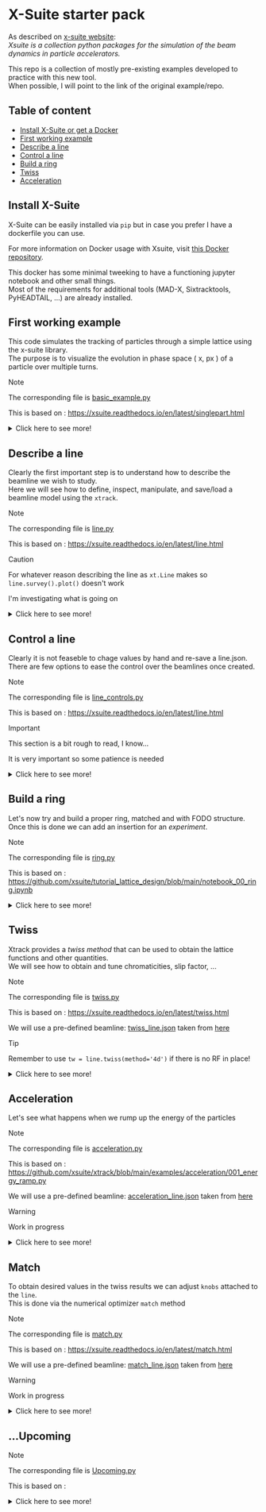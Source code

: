 <!-- <div style="width: 830px"> -->

# X-Suite starter pack
As described on [x-suite website](https://xsuite.readthedocs.io/en/latest/):  
*Xsuite is a collection python packages for the simulation of the beam dynamics in particle accelerators.*

This repo is a collection of mostly pre-existing examples developed to practice with this new tool.  
When possible, I will point to the link of the original example/repo.

## Table of content
- [Install X-Suite or get a Docker](#install-x-suite) 
- [First working example](#first-working-example)
- [Describe a line](#describe-a-line)
- [Control a line](#control-a-line)
- [Build a ring](#build-a-ring)
- [Twiss](#twiss)
- [Acceleration](#Acceleration)

## Install X-Suite
X-Suite can be easily installed via `pip` but in case you prefer I have a dockerfile you can use.

For more information on Docker usage with Xsuite, visit [this Docker repository](https://github.com/b-vitali/Dockers).

This docker has some minimal tweeking to have a functioning jupyter notebook and other small things.  
Most of the requirements for additional tools (MAD-X, Sixtracktools, PyHEADTAIL, ...) are already installed.

## First working example
This code simulates the tracking of particles through a simple lattice using the x-suite library.  
The purpose is to visualize the evolution in phase space \( x, px \) of a particle over multiple turns.

> [!NOTE]
> The corresponding file is [basic_example.py](basic_example.py)
> 
> This is based on : https://xsuite.readthedocs.io/en/latest/singlepart.html

<details>
<summary>Click here to see more!</summary>

### Code Overview
The code is hevely commented so here I will just outline the steps, which are similar in every simulation
- Generate a *Line*
- Attach a reference particle
- Define on what the simulation will be running (CPU/GPU)
- Compute the *Twiss parameters*
- Simulate the particles for N turns
- Collect and plot the results

Collecting the tracking information at every turn we can follow the evolution in \( x, px \):
![Phase Space Evolution](basic_example.png)

</details>


## Describe a line
Clearly the first important step is to understand how to describe the beamline we wish to study.  
Here we will see how to define, inspect, manipulate, and save/load a beamline model using the `xtrack`.

> [!NOTE]
> The corresponding file is [line.py](line/line.py)
> 
> This is based on : https://xsuite.readthedocs.io/en/latest/line.html

> [!CAUTION]
> For whatever reason describing the line as `xt.Line` makes so `line.survey().plot()` doesn't work
> 
> I'm investigating what is going on

<details>
<summary>Click here to see more!</summary>

### Defining a Line
A line can be defined in several ways:
- **Manually**: Create individual beamline elements (`Quadrupole`, `Drift`, `Bend`) and adding them to the line.  
This is what we do for this example

```
    pi = np.pi
    lbend = 3
    lquad = 0.3
    elements = {
        'mqf.1': xt.Quadrupole(length=lquad, k1=0.1),
        'd1.1':  xt.Drift(length=1),
        'mb1.1': xt.Bend(length=lbend, k0=pi / 2 / lbend, h=pi / 2 / lbend),
        'd2.1':  xt.Drift(length=1),

        'mqd.1': xt.Quadrupole(length=lquad, k1=-0.7),
        'd3.1':  xt.Drift(length=1),
        'mb2.1': xt.Bend(length=lbend, k0=pi / 2 / lbend, h=pi / 2 / lbend),
        'd4.1':  xt.Drift(length=1),
        ...
    }
```

- **Importing from MAD-X**: Use `xt.Line.from_madx_sequence()` to import a line from a MAD-X file.  
    For example importing the MAD-X file taken from [here](https://github.com/xsuite/xtrack/blob/main/test_data/psb_chicane/psb_fb_lhc.str):

```
    from cpymad.madx import Madx
    mad = Madx()

    # Here the code is passed to MAD-X so it's actually Fortran
    mad.input('''
    call, file = './madx/psb.seq';
    call, file = './madx/psb_fb_lhc.str';

    beam, particle=PROTON, pc=0.5708301551893517;
    use, sequence=psb1;

    select,flag=error,clear;
    select,flag=error,pattern=bi1.bsw1l1.1*;
    ealign, dx=-0.0057;

    select,flag=error,clear;
    select,flag=error,pattern=bi1.bsw1l1.2*;
    select,flag=error,pattern=bi1.bsw1l1.3*;
    select,flag=error,pattern=bi1.bsw1l1.4*;
    ealign, dx=-0.0442;

    twiss;
    ''')

    line = xt.Line.from_madx_sequence(
    sequence=mad.sequence.psb1,
    allow_thick=True,
    enable_align_errors=True,
    deferred_expressions=True,
    )
```

- **Using a Sequence**: Define the line through element positions and properties.

```
    elements = {
    'quad': Multipole(length=0.3, knl=[0, +0.50]),
    'bend': Multipole(length=0.5, knl=[np.pi / 12], hxl=[np.pi / 12]),
    }

    sequences = {
        'arc': [Node(1.0, 'quad'), Node(4.0, 'bend', from_='quad')],
    }

    line = Line.from_sequence([
            Node( 0.0, 'arc'),
            Node(10.0, 'arc', name='section2'),
            Node( 3.0, Multipole(knl=[0, 0, 0.1]), from_='section2', name='sext'),
            Node( 3.0, 'quad', name='quad_5', from_='sext'),
        ], length=20,
        elements=elements, sequences=sequences,
        auto_reorder=True, copy_elements=False,
    )
```

![Line](line/line.png)

### Inspecting a Line
`xtrack` provides methods to inspect line properties (see [here](https://github.com/xsuite/xtrack/blob/main/examples/toy_ring/004_inspect.py) for more):
- **Element names**: Retrieve all the names of elements in the line (`line.element_names`).
- **Element objects**: Retrieve the actual element objects (`line.elements`).
- **Attributes extraction**: Extract specific attributes (e.g., length) across all elements (`line.attr['length']`).
- **Table view**: Generate a detailed table with information about each element (`line.get_table()`).

```
# Quick access to an element and its attributes by name (line['mqf.1']) or index (line[0])
line['mqf.1'] # is Quadrupole(length=0.3, k1=0.1, ...)
line['mqf.1'].k1 # is 0.1
line['mqf.1'].length # is 0.3

# Tuple with all element names
line.element_names # is ('mqf.1', 'd1.1', 'mb1.1', 'd2.1', 'mqd.1', ...)

# Tuple with all element objects
line.elements # is (Quadrupole(length=0.3, k1=0.1, ...), Drift(length=1), ...)

# `line.attr[...]` can be used for efficient extraction of a given attribute for all elements
line.attr['length'] # is (0.3, 1, 3, 1, 0.3, 1, 3, 1, 0.3, 1, 3, 1, 0.3, 1, 3, 1)
line.attr['k1l'] # is ('0.03, 0.0, 0.0, 0.0, -0.21, 0.0, 0.0, 0.0, 0.03, ... )

# The list of all attributes can be found in
line.attr.keys() # is ('length', 'k1', 'k1l', 'k2', 'k2l', 'k3', 'k3l', 'k4', ... )

# `line.get_table()` can be used to get a table with information about the line elements
tab = line.get_table()
tab.show()

# Access to a single element of the table
tab['s', 'mb2.1'] # is 6.6

# Access to a single column of the table
tab['s'] # is [0.0, 0.3, 1.3, 4.3, 5.3, 5.6, 6.6, 9.6, 10.6, 10.9, 11.9, ...]

# Regular expressions can be used to select elements by name
tab.rows['mb.*']

...
```

### Saving and Loading a Line
`xtrack` allows saving a line to a JSON file or a dictionary:
- **Saving to JSON**:
    ```python
    line.to_json('line.json')
    ```

- **Loading from JSON**:
    ```python
    line_2 = xt.Line.from_json('line.json')
    ```

You can also save additional information within the dictionary:
```
dct = line.to_dict()
dct['my_additional_info'] = 'Some important information about this line I created'
with open('line.json', 'w') as fid:
    json.dump(dct, fid, cls=xo.JEncoder)

# Loading back
with open('line.json', 'r') as fid:
    loaded_dct = json.load(fid)
line_2 = xt.Line.from_dict(loaded_dct)
print(loaded_dct['my_additional_info'])
```

### Adding elements
Taking the previous *line*, we can add sextupoles right after the quadrupoles via `line.insert_element()`
![Line sextupoles](line/line_sextupoles.png)

### Slicing
To improve the simulation it is quite common to *slice* the elements in smaller chunks
This can be done in various ways using different `slicing_strategies`
```
line.slice_thick_elements(
    slicing_strategies=[
        # Slicing with thin elements
        xt.Strategy(slicing=xt.Teapot(1)),                              # Default applied to all elements
        xt.Strategy(slicing=xt.Uniform(2), element_type=xt.Bend),       # Selection by element type
        xt.Strategy(slicing=xt.Teapot(3), element_type=xt.Quadrupole),  # Selection by element type
        xt.Strategy(slicing=xt.Teapot(4), name='mb1.*'),                # Selection by name pattern
        # Slicing with thick elements
        xt.Strategy(slicing=xt.Uniform(2, mode='thick'), name='mqf.*'), # Selection by name pattern
        # Do not slice (leave untouched)
        xt.Strategy(slicing=None, name='mqd.1') # (7) Selection by name
    ])
```
![Line sextupoles slice](line/line_sextupoles_slice.png)

</details>

## Control a line
Clearly it is not feaseble to chage values by hand and re-save a line.json.  
There are few options to ease the control over the beamlines once created.

> [!NOTE]
> The corresponding file is [line_controls.py](line/line_controls.py)
> 
> This is based on : https://xsuite.readthedocs.io/en/latest/line.html

> [!IMPORTANT]
> This section is a bit rough to read, I know...
>  
> It is very important so some patience is needed

<details>
<summary>Click here to see more!</summary>

### Controlling elements using *variables*
Variables and expressions can be used to control properties of elements:
- **Creating Variables**: Variables (`line.vars`) are created to control the integrated strengths (`k1l`) of quadrupoles.
- **Associating Variables with Elements**: Variables are linked to elements using references (`line.element_refs`). This allows changes in variables to automatically propagate to the corresponding element properties.
- **Global Variables**: Global variables (`line.vars['k1lf']` and `line.vars['k1ld']`) can be defined to control multiple quadrupoles simultaneously.

```
# For each quadrupole we create a variable controlling its integrated strength.
# Expressions can be associated to any beam element property, using the `element_refs`:
line.vars['k1l.qf.1'] = 0
line.element_refs['mqf.1'].k1 = line.vars['k1l.qf.1'] / lquad
line.vars['k1l.qd.1'] = 0
line.element_refs['mqd.1'].k1 = line.vars['k1l.qd.1'] / lquad
line.vars['k1l.qf.2'] = 0
line.element_refs['mqf.2'].k1 = line.vars['k1l.qf.2'] / lquad
line.vars['k1l.qd.2'] = 0
line.element_refs['mqd.2'].k1 = line.vars['k1l.qd.2'] / lquad

# When a variable is changed, the corresponding element property is automatically
# updated:
line.vars['k1l.qf.1'] = 0.1
line['mqf.1'].k1 # is 0.333, i.e. 0.1 / lquad

# We can create a variable controlling the integrated strength of the two focusing quadrupoles
line.vars['k1lf'] = 0.1
line.vars['k1l.qf.1'] = line.vars['k1lf']
line.vars['k1l.qf.2'] = line.vars['k1lf']
# and a variable controlling the integrated strength of the two defocusing quadrupoles
line.vars['k1ld'] = -0.7
line.vars['k1l.qd.1'] = line.vars['k1ld']
line.vars['k1l.qd.2'] = line.vars['k1ld']

# Changes on the controlling variable are propagated to the controlled ones 
# and also to the corresponding element properties
line.vars['k1lf'] = 0.2
line.vars['k1l.qf.1']._get_value() # is 0.2
line.vars['k1l.qf.2']._get_value() # is 0.2
line['mqf.1'].k1 # is 0.666, i.e. 0.2 / lquad
line['mqf.2'].k1 # is 0.666, i.e. 0.2 / lquad

# The `_info()` method of a variable provides information on the existing relations
# between the variables. For example:
line.vars['k1l.qf.1']._info()
# prints:
##  vars['k1l.qf.1']._get_value()
#   vars['k1l.qf.1'] = 0.2
#
##  vars['k1l.qf.1']._expr
#   vars['k1l.qf.1'] = vars['k1lf']
#
##  vars['k1l.qf.1']._expr._get_dependencies()
#   vars['k1lf'] = 0.2
#
##  vars['k1l.qf.1']._find_dependant_targets()
#   element_refs['mqf.1'].k1
```

### More complex controls with *expressions*
Expressions can be built using variables to create complex relationships:
- Variables can be combined using mathematical operations.
- Expressions update automatically when their dependencies change, maintaining consistency in the model.

```
# Expressions can include multiple variables and mathematical operations. 
# For example line.vars['a'] = 3 * line.functions.sqrt(line.vars['k1lf']) + 2 * line.vars['k1ld']

# As seen above, line.vars['varname'] returns a reference object that
# can be used to build further references, or to inspect its properties.
# To get the current value of the variable, one needs to use `._get_value()`
# For quick access to the current value of a variable, one can use the `line.varval` (or `line.vv`)
line.varval['k1lf'] # is 0.2
line.vv['k1lf']     # is 0.2

# Note an important difference when using `line.vars` or `line.varval` in building
# expressions. For example:
line.vars['a'] = 3.
line.vars['b'] = 2 * line.vars['a']

# In this case the reference to the quantity `line.vars['a']` is stored in the expression, 
# and the value of `line.vars['b']` is updated when `line.vars['a']` changes:
line.vars['a'] = 4.
line.vv['b'] # is 8.

# On the contrary, when using `line.varval` or `line.vv` in building expressions,
# the current value of the variable is stored in the expression:
line.vv['a'] = 3.
line.vv['b'] = 2 * line.vv['a']
line.vv['b'] # is 6.
line.vv['a'] = 4.
line.vv['b'] # is still 6.

# The `line.vars.get_table()` returns a table with the value of all the existing variables:
line.vars.get_table()
```
</details>


## Build a ring

Let's now try and build a proper ring, matched and with FODO structure.  
Once this is done we can add an insertion for an *experiment*.

> [!NOTE]
> The corresponding file is [ring.py](ring/ring.py)
> 
> This is based on : https://github.com/xsuite/tutorial_lattice_design/blob/main/notebook_00_ring.ipynb

<details>
<summary>Click here to see more!</summary>

### Build a FODO 

First step is defining the variables and the magnets and mount them in a *half cell*.

To make it a full FODO is then it's quite simple, mirroring the half cell.
```
# Define the full cell by mirroring the half-cell
cell = env.new_line(components=[
    env.new('start', xt.Marker),  # Start marker
    -halfcell,                    # Mirror the first half of the cell
    halfcell,                     # Add the second half of the cell
    env.new('end', xt.Marker),    # End marker
])
```

![ring fodo cell](ring/ring_fodo_cell.png)

At this point we can *match* and see the resulting *twiss*
```
# Perform phase advance matching (setting the tunes to specific values)
opt = cell.match(
    solve=False,  # Do not solve immediately; we'll inspect before solving
    method='4d',  # 4D matching method
    vary=xt.VaryList(['kqf', 'kqd'], step=1e-5),  # Vary the strengths of the focusing and defocusing quadrupoles
    targets=xt.TargetSet(
        qx=0.333333,  # Target horizontal tune (fractional part of betatron oscillation)
        qy=0.333333,  # Target vertical tune
    ))
```

![ring fodo match](ring/ring_fodo_match.png)


### Make a ring

We first define a *half straight section* and build with it a *whole straight section*

Then we can mount multiple FODO and straight sections in a *full ring* with some math

```
# Assemble a ring
arc = 3 * cell
straight_section = 2*cell_ss
ring = 3 * (arc + straight_section)
ring.survey().plot()
```

![ring full ring](ring/ring_full.png)
![ring full ring optics](ring/ring_full_twiss.png)

### Create an insertion

We want now to make some space in this ring for an experiment

We first define a region of 40m with round beta functions

Create a *half section* and match the optics to the FODO

The last step it to make a *whole section* and build the ring

![ring insertion optics](ring/ring_insertion_optics.png)

### Finished lattice

We place the insertion with `ring_2 = 2 * (arc + straight_section) + arc + insertion`

Now we can finally see our results!

![ring full with insertion](ring/ring_full+insertion.png)

![ring full with insertion optics](ring/ring_full+insertion_match.png)

</details>


## Twiss

Xtrack provides a *twiss method* that can be used to obtain the lattice functions and other quantities.  
We will see how to obtain and tune chromaticities, slip factor, ...

> [!NOTE]
> The corresponding file is [twiss.py](twiss.py)
> 
> This is based on : https://xsuite.readthedocs.io/en/latest/twiss.html
>
> We will use a pre-defined beamline: [twiss_line.json](twiss/twiss_line.json) taken from [here](https://github.com/xsuite/xtrack/blob/main/test_data/hllhc15_noerrors_nobb/line_and_particle.json)

> [!TIP]
> Remember to use `tw = line.twiss(method='4d')` if there is no RF in place!

<details>
<summary>Click here to see more!</summary>

### Access the information

We begin by importing the beamline and plot the 'standard' information we might want:  
tune, chromaticity, transition $\gamma_{tr}$, $\beta$ functions, 'closed orbit', Dispertion funcions.

After defining the line, we just run `tw = line.twiss()`  and all these are easily obtained.  
For *x* is simply: tune `tw.qx`, chromaticity `tw.dqx`, dispertion `tw.dx`, ...


We can also see the whole table using `tw.show()` or do some more quaries:  
in simple cases we might want *scalar* quantities `tw['qx'] = tw.qx` or *columns* `tw['betx']`  
it is also possible to define additional columns with simple math expression like `tw.cols['betx dx/sqrt(betx)']`  
*a section of the ring* by name `tw.rows['ip5':'mqxfa.a1r5_exit']` or by position `tw.rows[300:305:'s']`

All can be combined in complex quaries like `tw.rows['ip1':'ip2'].rows['mqs.*b1'].cols['betx bety']`

![twiss_standard](twiss/twiss_standard.png)

To compute the beam size we have to provide the emittances to `tw.get_beam_covariance(...)`.  
The resulting table can be accessed, for example, by row `beam_sizes.rows['ip.?'].show()`.

```
# Compute beam sizes
beam_sizes = tw.get_beam_covariance(nemitt_x=nemitt_x, nemitt_y=nemitt_y, gemitt_zeta=gemitt_zeta)

# Inspect beam sizes (table can be accessed similarly to twiss tables)
beam_sizes.rows['ip.?'].show()
# prints
#
# name                       s     sigma_x     sigma_y sigma_zeta    sigma_px ...
# ip3                        0 0.000226516 0.000270642    0.19694 4.35287e-06
# ip4                  3332.28 0.000281326 0.000320321   0.196941 1.30435e-06
# ip5                  6664.57  7.0898e-06 7.08975e-06    0.19694  4.7265e-05
# ip6                  9997.01 0.000314392 0.000248136   0.196939 1.61401e-06
...

# All covariances are computed including those from linear coupling
beam_sizes.keys()
# is:
#
# ['s', 'name', 'sigma_x', 'sigma_y', 'sigma_zeta', 'sigma_px', 'sigma_py',
# 'sigma_pzeta', 'Sigma', 'Sigma11', 'Sigma12', 'Sigma13', 'Sigma14', 'Sigma15',
# 'Sigma16', 'Sigma21', 'Sigma22', 'Sigma23', 'Sigma24', 'Sigma25', 'Sigma26',
# 'Sigma31', 'Sigma32', 'Sigma33', 'Sigma34', 'Sigma41', 'Sigma42', 'Sigma43',
# 'Sigma44', 'Sigma51', 'Sigma52'])
```

![twiss_beamsize](twiss/twiss_beamsize.png)

### Reverse
The `reverse` flag enables the retrieval of the Twiss parameters in a counter-rotating reference frame. 

When `reverse` is set to `True`, the following changes occur:
- The order of the elements is reversed.
- The zero points for `s` and the phase advances are adjusted to the new starting point.
- The signs of `s'` and `x'` are inverted, while the sign of `y` remains unchanged.


### Particles physical/normalized coordinates

Twiss can be also used to convert particle physical coordinates into normalized coordinates.

```
# Generate some particles with known normalized coordinates
particles = line.build_particles(
    nemitt_x=2.5e-6, nemitt_y=1e-6,
    x_norm=[-1, 0, 0.5], y_norm=[0.3, -0.2, 0.2],
    px_norm=[0.1, 0.2, 0.3], py_norm=[0.5, 0.6, 0.8],
    zeta=[0, 0.1, -0.1], delta=[1e-4, 0., -1e-4])

# Inspect physical coordinates
tab = particles.get_table()
tab.show()
# prints
#
# Table: 3 rows, 17 cols
# particle_id s            x           px            y          py zeta   delta chi ...
#           0 0 -0.000253245  3.33271e-06  5.10063e-05 1.00661e-06    0  0.0001   1
#           1 0 -2.06127e-09  3.32087e-07 -3.42343e-05 5.59114e-08  0.1       0   1
#           2 0  0.000152331 -7.62878e-07  3.45785e-05  1.0462e-06 -0.1 -0.0001   1

# Use twiss to compute normalized coordinates
norm_coord = tw.get_normalized_coordinates(particles, nemitt_x=2.5e-6, nemitt_y=1e-6)

# Inspect normalized coordinates
norm_coord.show()
#
# Table: 3 rows, 8 cols
# particle_id at_element       x_norm px_norm y_norm py_norm   zeta_norm  pzeta_norm
#           0          0           -1     0.1    0.3     0.5 1.06651e-07  0.00313799
#           1          0 -1.59607e-20     0.2   -0.2     0.6  0.00318676 1.12046e-05
#           2          0          0.5     0.3    0.2     0.8  -0.0031868  -0.0031492
```

### 4D option and 'partial twiss'

If there are no RF cavities or they are switched off `line.twiss()` will fail.  
The work around is to use the 4D option as shown here:

```
# We consider a case in which all RF cavities are off
tab = line.get_table()
tab_cav = tab.rows[tab.element_type == 'Cavity']
for nn in tab_cav.name:
    line[nn].voltage = 0

# For this configuration, `line.twiss()` gives an error because the
# longitudinal motion is not stable.
# In this case, the '4d' method of `line.twiss()` can be used to compute the
# twiss parameters.

tw = line.twiss(method='4d')
```

### Portion of the beamline
The twiss method can also be used to find the periodic solution for a portion of a beam line.  
We must simply specify *start* and *end* plus use the `periodic` flag.
```
tw = line.twiss(method='4d', start='mq.14r6.b1', end='mq.16r6.b1', init='periodic')
```

### Off momentum 

The `4d` option can be used to study the dependences from the momentum offset.  
This is done with `line.twiss(method='4d', delta0=delta)`.

![twiss_offmomentum](twiss/twiss_offmomentum.png)

### Initial conditions

It is possible to provide, by hand or with a previous twiss, initial conditions.

```
# Twiss over a range with user-defined initial conditions (at start)
tw1 = line.twiss(start='ip5', end='mb.c24r5.b1',
                betx=0.15, bety=0.15, py=1e-6)


# Twiss over a range with user-defined initial conditions at end
tw2 = line.twiss(start='ip5', end='mb.c24r5.b1', init_at=xt.END,
                alfx=3.50482, betx=131.189, alfy=-0.677173, bety=40.7318,
                dx=1.22515, dpx=-0.0169647)

# Twiss over a range with user-defined initial conditions at arbitrary location
tw3 = line.twiss(start='ip5', end='mb.c24r5.b1', init_at='mb.c14r5.b1',
                 alfx=-0.437695, betx=31.8512, alfy=-6.73282, bety=450.454,
                 dx=1.22606, dpx=-0.0169647)

# Initial conditions can also be taken from an existing twiss table
tw4 = line.twiss(start='ip5', end='mb.c24r5.b1', init_at='mb.c14r5.b1',
                 init=tw_p)

# `TwissInit` object can be extracted from a twiss table and used as initial conditions
tw_init = tw_p.get_twiss_init('mb.c14r5.b1',)
tw5 = line.twiss(start='ip5', end='mb.c24r5.b1', init=tw_init)
```

The results for `tw5` in this case are the one shown here

![twiss_initialconditions](twiss/twiss_initialconditions.png)

### Default behaviour

It is possible to define new 'default' behaviour for `line.twiss()`

For example we might want to define `4d` the default `method`

```
# Inspect twiss defaults
line.twiss_default # is {}

# Set some twiss defaults
line.twiss_default['method'] = '4d'
line.twiss_default['reverse'] = True

# Twiss (defaults redefined)
tw_b = line.twiss()
tw_b.method # is '4d'
tw_b.reference_frame # is 'reverse'
line.twiss_default # now is {'method': '4d', 'reverse': True}

# Reset twiss defaults
line.twiss_default.clear()
line.twiss_default # now is {}
```
</details>

## Acceleration
Let's see what happens when we rump up the energy of the particles

> [!NOTE]
> The corresponding file is [acceleration.py](acceleration/acceleration.py)
> 
> This is based on : https://github.com/xsuite/xtrack/blob/main/examples/acceleration/001_energy_ramp.py
>
> We will use a pre-defined beamline: [acceleration_line.json](acceleration/acceleration_line.json) taken from [here](https://github.com/xsuite/xtrack/blob/main/test_data/psb_injection/line_and_particle.json)


> [!WARNING]
> Work in progress

<details>
<summary>Click here to see more!</summary>

### Line and intended ramp-up

We start by importing a pre-existing beamline [acceleration_line.json](acceleration/acceleration_line.json)

![acceleration line](acceleration/acceleration_line.png)


We then define how we want to ramp-up the energy

```
# User-defined energy ramp: time values [s] and corresponding kinetic energies [GeV]
t_s = np.array([0., 0.0006, 0.0008, 0.001 , 0.0012, 0.0014, 0.0016, 0.0018,
                0.002 , 0.0022, 0.0024, 0.0026, 0.0028, 0.003, 0.01])

E_kin_GeV = np.array([0.16000000,0.16000000,
    0.16000437, 0.16001673, 0.16003748, 0.16006596, 0.16010243, 0.16014637,
    0.16019791, 0.16025666, 0.16032262, 0.16039552, 0.16047524, 0.16056165,
    0.163586])

# Attach the energy program to the line to define how the kinetic energy evolves over time
line.energy_program = xt.EnergyProgram(
    t_s=t_s,                            # Array of time points [s]
    kinetic_energy0=E_kin_GeV * 1e9     # Corresponding kinetic energies [eV]
)
```

### Propagate the ramp-up to the elements

Now we need to tell te elements in the line to follow the ramp-up we created

```

# Setup the RF cavity frequency to stay on the second harmonic of the revolution frequency
t_rf = np.linspace(0, 3e-3, 100)                    # Time samples for the frequency program (in seconds)
f_rev = line.energy_program.get_frev_at_t_s(t_rf)   # Get revolution frequency for each time sample
h_rf = 2                                            # Harmonic number
f_rf = h_rf * f_rev                                 # Calculate RF frequency as harmonic number times revolution frequency

# Build a piecewise linear function using the time and frequency samples and link it to the RF cavity
line.functions['fun_f_rf'] = xt.FunctionPieceWiseLinear(x=t_rf, y=f_rf)
line.element_refs['br.c02'].frequency = line.functions['fun_f_rf'](
                                                        line.vars['t_turn_s']) # Assign the RF frequency function

# Setup the voltage and phase lag of the RF cavity
line.element_refs['br.c02'].voltage = 3000  # Set the RF cavity voltage [V]
line.element_refs['br.c02'].lag = 0         # Set the phase lag (in degrees, below transition energy)

# When setting the line variable 't_turn_s', the reference energy and the RF frequency are updated automatically
line.vars['t_turn_s'] = 0
line.particle_ref.kinetic_energy0   # Kinetic energy should be 160.00000 MeV
line['br.c02'].frequency            # RF frequency should be 1983931.935 Hz

line.vars['t_turn_s'] = 3e-3
line.particle_ref.kinetic_energy0   # Kinetic energy updates to 160.56165 MeV
line['br.c02'].frequency            # RF frequency updates to 1986669.0559674294 Hz

# Reset to zero for tracking (prepare initial state)
line.vars['t_turn_s'] = 0

# Track a few particles to visualize the longitudinal phase space
p_test = line.build_particles(x_norm=0, zeta=np.linspace(0, line.get_length(), 101))

# Enable time-dependent variables (automatically update variables like 't_turn_s' at each turn)
line.enable_time_dependent_vars = True

# Track particles for 9000 turns and record data, with progress tracking enabled
line.track(p_test, num_turns=9000, turn_by_turn_monitor=True, with_progress=True)
mon = line.record_last_track
```

![acceleration](acceleration/acceleration.png)

</details>


## Match
To obtain desired values in the twiss results we can adjust `knobs` attached to the `line`.  
This is done via the numerical optimizer `match` method

> [!NOTE]
> The corresponding file is [match.py](match/match.py)
> 
> This is based on : https://xsuite.readthedocs.io/en/latest/match.html
>
> We will use a pre-defined beamline: [match_line.json](match/match_line.json) taken from [here](https://github.com/xsuite/xtrack/blob/main/test_data/hllhc15_thick/lhc_thick_with_knobs.json)

> [!WARNING]
> Work in progress

<details>
<summary>Click here to see more!</summary>

![match_base](match/match_basic.png)

</details>


## ...Upcoming

> [!NOTE]
> The corresponding file is [Upcoming.py](Upcoming.py)
> 
> This is based on : 

<details>
<summary>Click here to see more!</summary>



</details>
